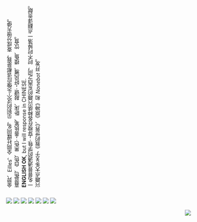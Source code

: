<a style="writing-mode: vertical-rl; transform: rotate(180deg); text-align:start">

金羿、Eilles，全网社媒同名，见到的这个头像应该都是我，查成分很方便。\
喜蓝色、白色、黑色；善执笔、卧床、敲键；好风雅、摸鱼、饮食。\
**ENGLISH OK**, but I will response in CHINESE.

一名普普通通的学牲；穿梭在各种感兴趣的东西之间，时不时掉落一点翻译贡献。

兴趣点大多关于《我的世界》、《原神》和 _Nonebot_ 开发。

</a>

[![][Gitee: 金羿ELS]](https://gitee.com/EillesWan)
[![][Bilibili: 金羿ELS]](https://space.bilibili.com/397369002/)
[![][萌娘百科: W-YI]](https://zh.moegirl.org.cn/User:W-YI)
[![][轻雪社区: 金羿ELS]](https://lab.liteyuki.icu/@Eilles)
[![][QQ群: 嚻嚻金羿]](http://qm.qq.com/cgi-bin/qm/qr?_wv=1027&k=Er0L6zcDs56KT09nzIP4syFLLZ738ics&authKey=64g0ym11%2BerZi7THzWzyWR2oSbBBM687y6jqKg%2BKP3qGi3Oa%2BZtLbwL5WQiMWSCQ&noverify=0&group_code=1070505462)
[![][Twitter: 金羿ELS]](https://x.com/EillesW)
[![][Telegram: 金羿]](t.me/EillesWan)

<a href="https://github.com/anuraghazra/github-readme-stats">
  <img align="right" src="https://github-readme-stats.vercel.app/api?username=EillesWan&show_icons=true&theme=dracula&locale=cn&hide_border=true&title_color=8F93FF" />
</a>


[Bilibili: 金羿ELS]: https://img.shields.io/badge/Bilibili-金羿ELS-00A1E7?style=for-the-badge&labelColor=4E4C9C
[Gitee: 金羿ELS]: https://img.shields.io/badge/Gitee-金羿ELS-00A1E7?style=for-the-badge&labelColor=4E4C9C
[萌娘百科: W-YI]: https://img.shields.io/badge/萌娘百科-W--YI-00A1E7?style=for-the-badge&labelColor=4E4C9C
[轻雪社区: 金羿ELS]: https://img.shields.io/badge/轻雪社区-金羿ELS-00A1E7?style=for-the-badge&labelColor=4E4C9C
[QQ群: 嚻嚻金羿]: https://img.shields.io/badge/QQ群-嚻嚻金羿-00A1E7?style=for-the-badge&labelColor=4E4C9C
[Twitter: 金羿ELS]: https://img.shields.io/badge/Twitter-金羿ELS-00A1E7?style=for-the-badge&labelColor=4E4C9C
[Telegram: 金羿]: https://img.shields.io/badge/Telegram-金羿-00A1E7?style=for-the-badge&labelColor=4E4C9C

